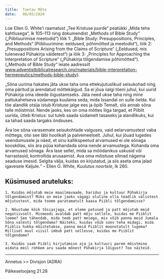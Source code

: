 ```yaml
---
title:  Toetav Mõte
date:   08/05/2020
---
```


Loe Ellen G. White’i raamatust „Tee Kristuse juurde“  peatükki „Mida teha kahtlusega“, lk 105–113 ning dokumendist „Methods of Bible Study“ („Piibliuurimise meetodid“) lõik 1: „Bible Study: Presuppositions, Principles, and Methods“ (Piibliuurimine: eeldused, põhimõtted ja meetodid“), lõik 2: „Presuppositions Arising from the Claims of Scripture“ („Eeldused, mis tulenevad Pühakirja väidetest“) ja lõik 3: „Principles for Approaching the Interpretation of Scripture“ („Pühakirja tõlgendamise põhimõtted“). („Methods of Bible Study“ leiate aadressilt www.adventistbiblicalresearch.org/materials/bible-interpretation-hermeneutics/methods-bible-study).

„Sõna uurima hakates jäta ukse taha oma ettekujutuslikud seisukohad ning oma päritud ja arendatud mõttekäigud. Sa ei jõua iialgi tõeni juhul, kui uurid Pühakirja oma ideede õigustamiseks. Jäta need ukse taha ning mine pattukahetseva südamega kuulama seda, mida Issandal on sulle öelda. Kui tõe alandlik otsija istub Kristuse jalge ees ja õpib Temalt, siis annab sõna talle mõistmist. Nende jaoks, kes on oma mõttes liiga targad, et Piiblit uurida, ütleb Kristus: sul tuleb saada südamelt tasaseks ja alandlikuks, kui sa tahad saada targaks õndsuses.

Ära loe sõna varasemate seisukohtade valguses, vaid eelarvamustest vaba mõttega, otsi see läbi hoolikalt ja palvemeelselt. Juhul, kui jõuad lugedes veendumusele ja näed, et sinu kallikspeetud arvamused ei ole sõnaga kooskõlas, siis ära püüa kohandada sõna nende arvamustega. Kohanda oma arvamused sõnaga. Ära lase sellel, mida sa möödanikus uskusid või harrastasid, kontrollida arusaamist. Ava oma mõistuse silmad nägema seaduse imesid. Selgita välja, kuidas on kirjutatud, ja siis aseta oma jalad igavesele Kaljule.“ – Ellen G. White, _Kuulutus noortele_, lk 260.

## Küsimused aruteluks:

`1. Kuidas mõjutab meie maailmavaade, haridus ja kultuur Pühakirja tõlgendamist? Miks on meie jaoks vägagi oluline olla teadlik välistest mõjutustest, mida toome paratamatult kaasa Piibli tõlgendamisse?`

`2. Nõustume kõik tõsiasjaga, et oleme patused ja patt mõjutab meid negatiivselt. Mismoodi avaldab patt mõju sellele, kuidas me Piiblit loeme? See tähendab, mida teeb patt meiega, mis võib panna meid Jumala Sõna valesti tõlgendama? Näiteks, kuidas võib soov teha midagi, mida Piiblis hukka mõistetakse, panna meid Piiblit moonutatult lugema? Millisel muul viisil imbub patt sellesse, kuidas me Piiblit tõlgendame?`

`3. Kuidas saab Piibli kirjutamise aja ja kultuuri parem mõistmine aidata meil rohkem aru saada mõnest Pühakirja lõigust? Too näiteid.`

---

Annetus >> Divisjon (ADRA)

Päikeseloojang 21.28
